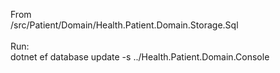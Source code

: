 From\
 /src/Patient/Domain/Health.Patient.Domain.Storage.Sql\
\
Run:\
dotnet ef database update -s ../Health.Patient.Domain.Console
